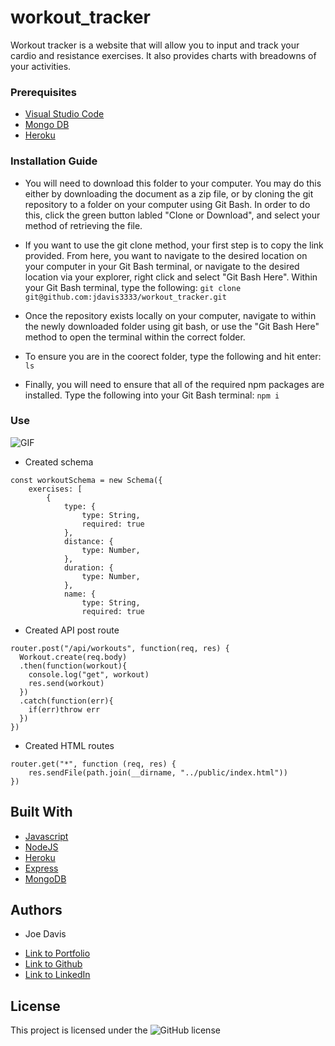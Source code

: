 # workout_tracker

Workout tracker is a website that will allow you to input and track your cardio and resistance exercises.  It also provides charts with breadowns of your activities.

### Prerequisites

* [Visual Studio Code](https://code.visualstudio.com/)
* [Mongo DB](https://www.mongodb.com/)
* [Heroku](https://www.heroku.com/)

### Installation Guide

* You will need to download this folder to your computer. You may do this either by downloading the document as a zip file, or by cloning the git repository to a folder on your computer using Git Bash. In order to do this, click the green button labled "Clone or Download", and select your method of retrieving the file.

* If you want to use the git clone method, your first step is to copy the link provided. From here, you want to navigate to the desired location on your computer in your Git Bash terminal, or navigate to the desired location via your explorer, right click and select "Git Bash Here". Within your Git Bash terminal, type the following: `git clone git@github.com:jdavis3333/workout_tracker.git`

* Once the repository exists locally on your computer, navigate to within the newly downloaded folder using git bash, or use the "Git Bash Here" method to open the terminal within the correct folder.

* To ensure you are in the coorect folder, type the following and hit enter: `ls`

* Finally, you will need to ensure that all of the required npm packages are installed. Type the following into your Git Bash terminal: `npm i`

### Use

![GIF]()

* Created schema
```
const workoutSchema = new Schema({
    exercises: [
        {
            type: {
                type: String, 
                required: true
            },
            distance: {
                type: Number,
            },
            duration: {
                type: Number, 
            },
            name: {
                type: String, 
                required: true
```      
* Created API post route
```
router.post("/api/workouts", function(req, res) {
  Workout.create(req.body)
  .then(function(workout){
    console.log("get", workout)
    res.send(workout)
  })
  .catch(function(err){
    if(err)throw err
  })
})
```
* Created HTML routes
```
router.get("*", function (req, res) {
    res.sendFile(path.join(__dirname, "../public/index.html"))
})
```
## Built With

* [Javascript](https://developer.mozilla.org/en-US/docs/Web/JavaScript)
* [NodeJS](https://nodejs.org/en/)
* [Heroku](https://heroku.com)
* [Express](https://expressjs.com/)
* [MongoDB](https://mongodb.com/)

## Authors

* Joe Davis 

- [Link to Portfolio](https://gentle-bayou-48835.herokuapp.com/)
- [Link to Github](https://github.com/jdavis3333)
- [Link to LinkedIn](https://www.linkedin.com/in/joe-davis-a8380232/)


## License

This project is licensed under the ![GitHub license](https://img.shields.io/badge/license-MIT-blue.svg)
